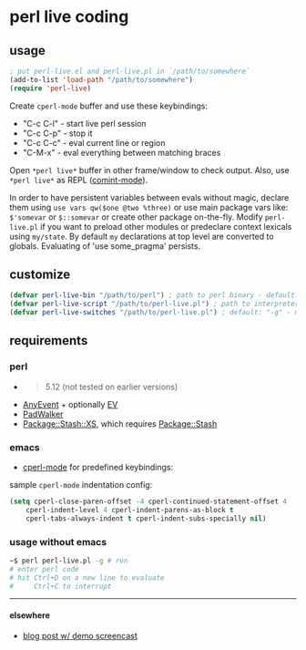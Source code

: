 # perl live coding

## usage

```lisp
; put perl-live.el and perl-live.pl in `/path/to/somewhere`
(add-to-list 'load-path "/path/to/somewhere")
(require 'perl-live)
```

Create `cperl-mode` buffer and use these keybindings:

 * "C-c C-l" - start live perl session
 * "C-c C-p" - stop it
 * "C-c C-c" - eval current line or region
 * "C-M-x" - eval everything between matching braces

Open `*perl live*` buffer in other frame/window to check output. Also, use `*perl live*` as REPL ([comint-mode](http://www.emacswiki.org/emacs/ComintMode)).

In order to have persistent variables between evals without magic, declare them using `use vars qw($one @two %three)` or
use main package vars like: `$'somevar` or `$::somevar` or create other package on-the-fly.
Modify `perl-live.pl` if you want to preload other modules or predeclare context lexicals using `my/state`.
By default `my` declarations at top level are converted to globals. Evaluating of 'use some_pragma' persists.

## customize

```lisp
(defvar perl-live-bin "/path/to/perl") ; path to perl binary - default: "perl" or `perlenv-get-perl-path` if `perlenv.el` loaded
(defvar perl-live-script "/path/to/perl-live.pl") ; path to interpreter script - default: "perl-live.pl" at same dir where you put perl-live.el
(defvar perl-live-switches "/path/to/perl-live.pl") ; default: "-g" - make "my" global
```

## requirements

### perl

 * > 5.12 (not tested on earlier versions)
 * [AnyEvent](http://metacpan.org/release/AnyEvent) + optionally [EV](http://metacpan.org/release/EV)
 * [PadWalker](http://metacpan.org/release/PadWalker)
 * [Package::Stash::XS](https://metacpan.org/release/Package-Stash-XS), which requires [Package::Stash](https://metacpan.org/pod/Package::Stash)

### emacs

 * [cperl-mode](https://github.com/jrockway/cperl-mode) for predefined keybindings:

sample `cperl-mode` indentation config:
```lisp
(setq cperl-close-paren-offset -4 cperl-continued-statement-offset 4
    cperl-indent-level 4 cperl-indent-parens-as-block t
    cperl-tabs-always-indent t cperl-indent-subs-specially nil)
```

### usage without emacs

```bash
~$ perl perl-live.pl -g # run
# enter perl code
# hit Ctrl+D on a new line to evaluate
#     Ctrl+C to interrupt
```

----------------

#### elsewhere

 * [blog post w/ demo screencast](http://blogs.perl.org/users/egor/2013/05/perl-live-coding.html)
